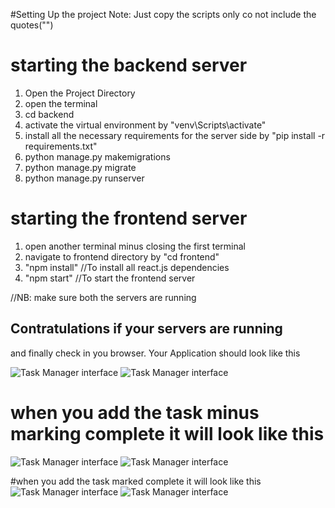 #Setting Up the project
Note: Just copy the scripts only co not include the quotes("")

  # starting the backend server
1. Open the Project Directory
2. open the terminal
3. cd backend
4. activate the virtual environment by "venv\Scripts\activate"
5. install all the necessary requirements for the server side by
"pip install -r requirements.txt"
6. python manage.py makemigrations
7. python manage.py migrate
8. python manage.py runserver

# starting the frontend server
1. open another terminal minus closing the first terminal
2. navigate to frontend directory by "cd frontend"
3. "npm install" //To install all react.js dependencies
4. "npm start" //To start the frontend server

//NB: make sure both the servers are running

##  Contratulations if your servers are running
and finally check in you browser.
Your Application should look like this

![Task Manager interface](./frontend/assets/images/1.png)
![Task Manager interface](./frontend/assets/images/2.png)

# when you add the task minus marking complete it will look like this
![Task Manager interface](./frontend/assets/images/3.png)
![Task Manager interface](./frontend/assets/images/4.png)

#when you add the task marked complete it will look like this
![Task Manager interface](./frontend/assets/images/5.png)
![Task Manager interface](./frontend/assets/images/6.png)
  
